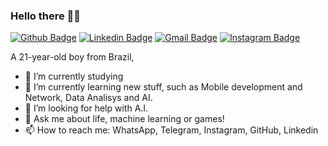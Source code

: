### Hello there :feet::smiley_cat:

[![Github Badge](https://img.shields.io/badge/-Github-000?style=flat-square&logo=Github&logoColor=white)](https://github.com/IsaacRamos1)
[![Linkedin Badge](https://img.shields.io/badge/-LinkedIn-blue?style=flat-square&logo=Linkedin&logoColor=white&link=https://www.linkedin.com/in/isaac-ramos-b558b81a9/)](https://www.linkedin.com/in/isaac-ramos-b558b81a9/)
[![Gmail Badge](https://img.shields.io/badge/-Gmail-c14438?style=flat-square&logo=Gmail&logoColor=white&link=mailto:isac_ramos1@hotmail.com)](mailto:isac_ramos1@hotmail.com)
[![Instagram Badge](https://img.shields.io/badge/-Instagram-C13584?style=flat-square&labelColor=C13584&logo=instagram&logoColor=white&link=https://www.instagram.com/pao.misterioso/)](https://www.instagram.com/pao.misterioso/)
  
A 21-year-old boy from Brazil, 
- 🔭 I’m currently studying
- 🌱 I’m currently learning new stuff, such as Mobile development and Network, Data Analisys and AI.
- 🤔 I’m looking for help with A.I.
- 💬 Ask me about life, machine learning or games!
- 📫 How to reach me: WhatsApp, Telegram, Instagram, GitHub, Linkedin

<!--
**IsaacRamos1/IsaacRamos1** is a ✨ _special_ ✨ repository because its `README.md` (this file) appears on your GitHub profile.

Here are some ideas to get you started:

- 🔭 I’m currently studying artificial inteligence
- 🌱 I’m currently learning about GAN's
- 👯 I’m looking to collaborate on projects envolving machine learning.
- 🤔 I’m looking for help with A.I.
- 💬 Ask me about life, games or deep learning
- 📫 How to reach me: WhatsApp, Telegram, Instagram, GitHub, Linkedin
-->
